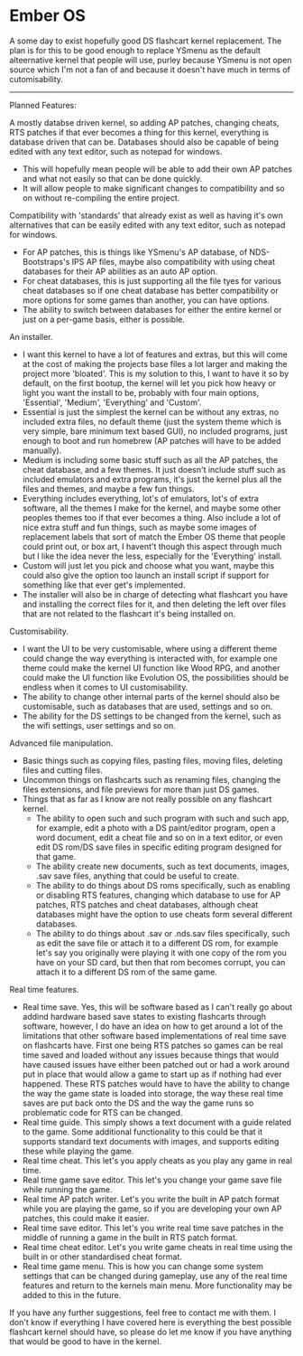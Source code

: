 # Ember OS
A some day to exist hopefully good DS flashcart kernel replacement.
The plan is for this to be good enough to replace YSmenu as the default alteernative kernel that people will use, purley because YSmenu is not open source which I'm not a fan of and because it doesn't have much in terms of cutomisability.

------------------------------------------------------------------------------------------------------
Planned Features:

A mostly databse driven kernel, so adding AP patches, changing cheats, RTS patches if that ever becomes a thing for this kernel, everything is database driven that can be. Databases should also be capable of being edited with any text editor, such as notepad for windows.
* This will hopefully mean people will be able to add their own AP patches and what not easily so that can be done quickly.
* It will allow people to make significant changes to compatibility and so on without re-compiling the entire project.

Compatibility with 'standards' that already exist as well as having it's own alternatives that can be easily edited with any text editor, such as notepad for windows.
* For AP patches, this is things like YSmenu's AP database, of NDS-Bootstraps's IPS AP files, maybe also compatibility with using cheat databases for their AP abilities as an auto AP option.
* For cheat databases, this is just supporting all the file tyes for various cheat databases so if one cheat database has better compatibility or more options for some games than another, you can have options.
* The ability to switch between databases for either the entire kernel or just on a per-game basis, either is possible.

An installer.
* I want this kernel to have a lot of features and extras, but this will come at the cost of making the projects base files a lot larger and making the project more 'bloated'. This is my solution to this, I want to have it so by default, on the first bootup, the kernel will let you pick how heavy or light you want the install to be, probably with four main options, 'Essential', 'Medium', 'Everything' and 'Custom'.
* Essential is just the simplest the kernel can be without any extras, no included extra files, no default theme (just the system theme which is very simple, bare minimum text based GUI), no included programs, just enough to boot and run homebrew (AP patches will have to be added manually).
* Medium is including some basic stuff such as all the AP patches, the cheat database, and a few themes. It just doesn't include stuff such as included emulators and extra programs, it's just the kernel plus all the files and themes, and maybe a few fun things.
* Everything includes everything, lot's of emulators, lot's of extra software, all the themes I make for the kernel, and maybe some other peoples themes too if that ever becomes a thing. Also include a lot of nice extra stuff and fun things, such as maybe some images of replacement labels that sort of match the Ember OS theme that people could print out, or box art, I havent't though this aspect through much but I like the idea never the less, especially for the 'Everything' install.
* Custom will just let you pick and choose what you want, maybe this could also give the option too launch an install script if support for something like that ever get's implemented.
* The installer will also be in charge of detecting what flashcart you have and installing the correct files for it, and then deleting the left over files that are not related to the flashcart it's being installed on.

Customisability.
* I want the UI to be very customisable, where using a different theme could change the way everything is interacted with, for example one theme could make the kernel UI function like Wood RPG, and another could make the UI function like Evolution OS, the possibilities should be endless when it comes to UI customisability.
* The ability to change other internal parts of the kernel should also be customisable, such as databases that are used, settings and so on.
* The ability for the DS settings to be changed from the kernel, such as the wifi settings, user settings and so on.

Advanced file manipulation.
* Basic things such as copying files, pasting files, moving files, deleting files and cutting files.
* Uncommon things on flashcarts such as renaming files, changing the files extensions, and file previews for more than just DS games.
* Things that as far as I know are not really possible on any flashcart kernel.
  * The ability to open such and such program with such and such app, for example, edit a photo with a DS paint/editor program, open a word document, edit a cheat file and so on in a text editor, or even edit DS rom/DS save files in specific editing program designed for that game.
  * The ability create new documents, such as text documents, images, .sav save files, anything that could be useful to create.
  * The ability to do things about DS roms specifically, such as enabling or disabling RTS features, changing which database to use for AP patches, RTS patches and cheat databases, although cheat databases might have the option to use cheats form several different databases.
  * The ability to do things about .sav or .nds.sav files specifically, such as edit the save file or attach it to a different DS rom, for example let's say you originally were playing it with one copy of the rom you have on your SD card, but then that rom becomes corrupt, you can attach it to a different DS rom of the same game.

Real time features.
* Real time save. Yes, this will be software based as I can't really go about addind hardware based save states to existing flashcarts through software, however, I do have an idea on how to get around a lot of the limitations that other software based implementations of real time save on flashcarts have. First one being RTS patches so games can be real time saved and loaded without any issues because things that would have caused issues have either been patched out or had a work around put in place that would allow a game to start up as if nothing had ever happened. These RTS patches would have to have the ability to change the way the game state is loaded into storage, the way these real time saves are put back onto the DS and the way the game runs so problematic code for RTS can be changed.
* Real time guide. This simply shows a text document with a guide related to the game. Some additional functionality to this could be that it supports standard text documents with images, and supports editing these while playing the game.
* Real time cheat. This let's you apply cheats as you play any game in real time.
* Real time game save editor. This let's you change your game save file while running the game.
* Real time AP patch writer. Let's you write the built in AP patch format while you are playing the game, so if you are developing your own AP patches, this could make it easier.
* Real time save editor. This let's you write real time save patches in the middle of running a game in the built in RTS patch format.
* Real time cheat editor. Let's you write game cheats in real time using the built in or other standardised cheat format.
* Real time game menu. This is how you can change some system settings that can be changed during gameplay, use any of the real time features and return to the kernels main menu. More functionality may be added to this in the future.

If you have any further suggestions, feel free to contact me with them. I don't know if everything I have covered here is everything the best possible flashcart kernel should have, so please do let me know if you have anything that would be good to have in the kernel.
